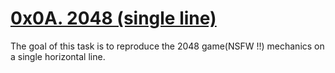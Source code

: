 # [0x0A. 2048 (single line)](https://intranet.hbtn.io/projects/451)

The goal of this task is to reproduce the 2048 game(NSFW !!) mechanics on a single horizontal line.
